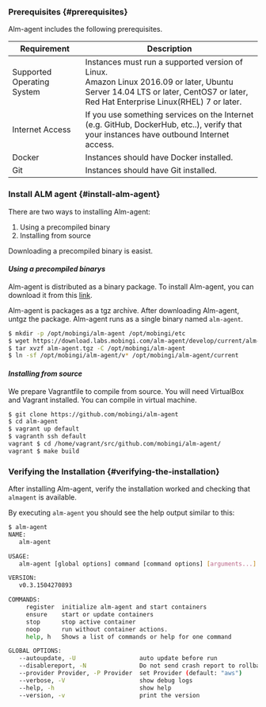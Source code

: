 ### Prerequisites {#prerequisites}
Alm-agent includes the following prerequisites.

|Requirement|Description|
| --------- | --------- |
| Supported Operating System | Instances must run a supported version of Linux. <br> Amazon Linux 2016.09 or later, Ubuntu Server 14.04 LTS or later, CentOS7 or later, Red Hat Enterprise Linux(RHEL) 7 or later. |
| Internet Access | If you use something services on the Internet (e.g. GitHub, DockerHub, etc..), verify that your instances have outbound Internet access. |
| Docker | Instances should have Docker installed. |
| Git | Instances should have Git installed. |


### Install ALM agent {#install-alm-agent}
There are two ways to installing Alm-agent:

1. Using a precompiled binary
2. Installing from source

Downloading a precompiled binary is easist.


#### _**Using a precompiled binarys**_
Alm-agent is distributed as a binary package. To install Alm-agent, you can download it from this [link](https://download.labs.mobingi.com/alm-agent/master/current/alm-agent.tgz).

Alm-agent is packages as a tgz archive. After downloading Alm-agent, untgz the package. Alm-agent runs as a single binary named `alm-agent`.

```bash
$ mkdir -p /opt/mobingi/alm-agent /opt/mobingi/etc
$ wget https://download.labs.mobingi.com/alm-agent/develop/current/alm-agent.tgz
$ tar xvzf alm-agent.tgz -C /opt/mobingi/alm-agent
$ ln -sf /opt/mobingi/alm-agent/v* /opt/mobingi/alm-agent/current
```

#### _**Installing from source**_
We prepare Vagrantfile to compile from source. You will need VirtualBox and Vagrant installed. You can compile in virtual machine.


```bash
$ git clone https://github.com/mobingi/alm-agent
$ cd alm-agent
$ vagrant up default
$ vagranth ssh default
vagrant $ cd /home/vagrant/src/github.com/mobingi/alm-agent/
vagrant $ make build
```

### Verifying the Installation {#verifying-the-installation}
After installing Alm-agent, verify the installation worked and checking that `almagent` is available.

By executing `alm-agent` you should see the help output similar to this:

```bash
$ alm-agent
NAME:
   alm-agent

USAGE:
   alm-agent [global options] command [command options] [arguments...]

VERSION:
   v0.3.1504270893

COMMANDS:
     register  initialize alm-agent and start containers
     ensure    start or update containers
     stop      stop active container
     noop      run without container actions.
     help, h   Shows a list of commands or help for one command

GLOBAL OPTIONS:
   --autoupdate, -U                  auto update before run
   --disablereport, -N               Do not send crash report to rollbar.
   --provider Provider, -P Provider  set Provider (default: "aws")
   --verbose, -V                     show debug logs
   --help, -h                        show help
   --version, -v                     print the version
```

